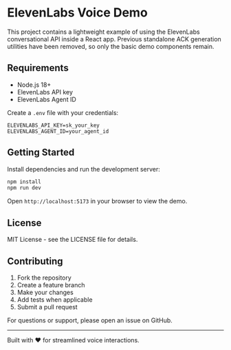 # ElevenLabs Voice Demo

This project contains a lightweight example of using the ElevenLabs conversational API inside a React app. Previous standalone ACK generation utilities have been removed, so only the basic demo components remain.

## Requirements

- Node.js 18+
- ElevenLabs API key
- ElevenLabs Agent ID

Create a `.env` file with your credentials:

```env
ELEVENLABS_API_KEY=sk_your_key
ELEVENLABS_AGENT_ID=your_agent_id
```

## Getting Started

Install dependencies and run the development server:

```bash
npm install
npm run dev
```

Open `http://localhost:5173` in your browser to view the demo.

## License

MIT License - see the LICENSE file for details.

## Contributing

1. Fork the repository
2. Create a feature branch
3. Make your changes
4. Add tests when applicable
5. Submit a pull request

For questions or support, please open an issue on GitHub.

---

Built with ❤️ for streamlined voice interactions.

